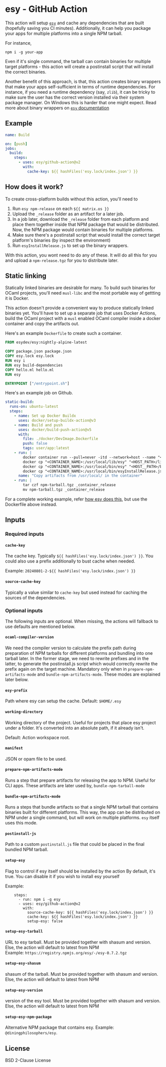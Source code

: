 # esy - GitHub Action

This action will setup [`esy`](https://esy.sh/) and cache any dependencies that
are built (hopefully saving you CI minutes). Additionally, it can help you
package your apps for multiple platforms into a single NPM tarball.

For instance,

```
npm i -g your-app
```

Even if it's single command, the tarball can contain binaries for multiple
target platforms - this action will create a postinstall script that will
install the correct binaries.

Another benefit of this approach, is that, this action creates binary wrappers
that make your apps self-sufficient in terms of runtime dependencies. For
instance, if you need a runtime dependency (say, `zlib`), it can be tricky to
make sure the user has the correct version installed via their system package
manager. On Windows this is harder that one might expect. Read more about binary
wrappers on [`esy` documentation](https://esy.sh/docs/concepts/#release)

## Example

```yml
name: Build

on: [push]
jobs:
  build:
    steps:
      - uses: esy/github-action@v2
        with:
          cache-key: ${{ hashFiles('esy.lock/index.json') }}
```

## How does it work?

To create cross-platform builds without this action, you'll need to

1. Run `esy npm-release` on each `${{ matrix.os }}`
2. Upload the `_release` folder as an artifact for a later job.
3. In a job later, download the `_release` folder from each platform and place
   them together inside that NPM package that would be distributed. Now, the NPM
   package would contain binaries for multiple platforms.
4. Make sure there's a postinstall script that would install the correct target
   platform's binaries (by inspect the environment)
5. Run `esyInstallRelease.js` to set up the binary wrappers.

With this action, you wont need to do any of these. It will do all this for you
and upload a `npm-release.tgz` for you to distribute later.

## Static linking

Statically linked binaries are desirable for many. To build such binaries for
OCaml projects, you'll need `musl-libc` and the most portable way of gettting it
is Docker.

This action doesn't provide a convenient way to produce statically linked
binaries yet. You'll have to set up a separate job that uses Docker Actions,
build the OCaml project with a `musl` enabled OCaml compiler inside a docker
container and copy the artifacts out.

Here's an example `Dockerfile` to create such a container.

```dockerfile
FROM esydev/esy:nightly-alpine-latest

COPY package.json package.json
COPY esy.lock esy.lock
RUN esy i
RUN esy build-dependencies
COPY hello.ml hello.ml
RUN esy

ENTRYPOINT ["/entrypoint.sh"]
```

Here's an example job on Github.

```yaml
static-build:
  runs-on: ubuntu-latest
  steps:
    - name: Set up Docker Buildx
      uses: docker/setup-buildx-action@v3
    - name: Build and push
      uses: docker/build-push-action@v5
      with:
        file: ./docker/DevImage.Dockerfile
        push: false
        tags: user/app:latest
    - run: |
        docker container run --pull=never -itd --network=host --name "<CONTAINER_NAME>" "<IMAGE:TAG>"
        docker cp "<CONTAINER_NAME>:/usr/local/lib/esy" "<HOST_PATH>/lib/esy"
        docker cp "<CONTAINER_NAME>:/usr/local/bin/esy" "<HOST__PATH>/bin"
        docker cp "<CONTAINER_NAME>:/usr/local/bin/esyInstallRelease.js" "<HOST_PATH>/bin"
      name: "Copy artifacts from /usr/local/ in the container"
    - run: |
        tar czf npm-tarball.tgz _container_release
        mv npm-tarball.tgz _container_release
```

For a complete working example, refer
[how esy does this](https://github.com/esy/esy/blob/e124b61db298c9f917478c013d8ee700ce67a5ff/.github/workflows/release.yml#L42),
but use the Dockerfile above instead.

## Inputs

### Required inputs

#### `cache-key`

The cache key. Typically `${{ hashFiles('esy.lock/index.json') }}`. You could
also use a prefix additionally to bust cache when needed.

Example: `20240801-2-${{ hashFiles('esy.lock/index.json') }}`

#### `source-cache-key`

Typically a value similar to `cache-key` but used instead for caching the
sources of the dependencies.

### Optional inputs

The following inputs are optional. When missing, the actions will fallback to
use defaults are mentioned below.

#### `ocaml-compiler-version`

We need the compiler version to calculate the prefix path during preparation of
NPM tarballs for different platforms and bundling into one tarball later. In the
former stage, we need to rewrite prefixes and in the latter, to generate the
postinstall.js script which would correctly rewrite the prefix again on the
target machine. Mandatory only when in `prepare-npm-artifacts-mode` and
`bundle-npm-artifacts-mode`. These modes are explained later below.

#### `esy-prefix`

Path where esy can setup the cache. Default: `$HOME/.esy`

#### `working-directory`

Working directory of the project. Useful for projects that place esy project
under a folder. It's converted into an absolute path, if it already isn't.

Default: Action workspace root.

#### `manifest`

JSON or opam file to be used.

#### `prepare-npm-artifacts-mode`

Runs a step that prepare artifacts for releasing the app to NPM. Useful for CLI
apps. These artifacts are later used by, `bundle-npm-tarball-mode`

#### `bundle-npm-artifacts-mode`

Runs a steps that bundle artifacts so that a single NPM tarball that contains
binaries built for different platforms. This way, the app can be distributed on
NPM under a single command, but will work on multiple platforms. `esy` itself
uses this mode.

#### `postinstall-js`

Path to a custom `postinstall.js` file that could be placed in the final bundled
NPM tarball.

#### `setup-esy`

Flag to control if esy itself should be installed by the action By default, it's
true. You can disable it if you wish to install esy yourself

Example:

```
    steps:
	  - run: npm i -g esy
	  - uses: esy/github-action@v2
        with:
          source-cache-key: ${{ hashFiles('esy.lock/index.json') }}
          cache-key: ${{ hashFiles('esy.lock/index.json') }}
		  setup-esy: false

```

#### `setup-esy-tarball`

URL to esy tarball. Must be provided together with shasum and version. Else, the
action will default to latest from NPM  
Example: `https://registry.npmjs.org/esy/-/esy-0.7.2.tgz`

#### `setup-esy-shasum`

shasum of the tarball. Must be provided together with shasum and version. Else,
the action will default to latest from NPM

#### `setup-esy-version`

version of the esy tool. Must be provided together with shasum and version.
Else, the action will default to latest from NPM

#### `setup-esy-npm-package`

Alternative NPM package that contains esy. Example: `@diningphilosophers/esy`.

## License

BSD 2-Clause License
